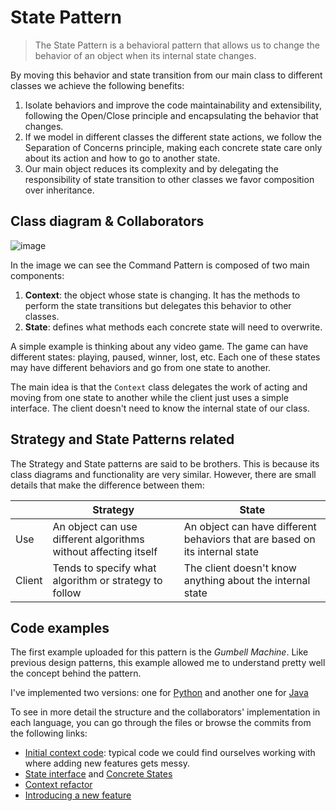 # State Pattern

> The State Pattern is a behavioral pattern that allows us to change the behavior of an object when its internal state changes.

By moving this behavior and state transition from our main class to different classes we achieve the following benefits:
1. Isolate behaviors and improve the code maintainability and extensibility, following the Open/Close principle and encapsulating the behavior that changes.
2. If we model in different classes the different state actions, we follow the Separation of Concerns principle, making each concrete state care only about its action and how to go to another state.
3. Our main object reduces its complexity and by delegating the responsibility of state transition to other classes we favor composition over inheritance. 

## Class diagram & Collaborators

![image](https://github.com/dimanu-py/design-patterns/assets/61460617/3f374ca9-6b7d-4a62-9c75-131043085543)

In the image we can see the Command Pattern is composed of two main components:
1. **Context**: the object whose state is changing. It has the methods to perform the state transitions but delegates this behavior to other classes.
2. **State**: defines what methods each concrete state will need to overwrite.

A simple example is thinking about any video game. The game can have different states: playing, paused, winner, lost, etc. Each one of these states may have different behaviors and go from one state to another.

The main idea is that the `Context` class delegates the work of acting and moving from one state to another while the client just uses a simple interface. The client doesn't need to know the internal state of our class.

## Strategy and State Patterns related

The Strategy and State patterns are said to be brothers. This is because its class diagrams and functionality are very similar. However, there are small details that make the difference between them:

| | Strategy | State |
| ---- | ----- | ----- |
| Use | An object can use different algorithms without affecting itself | An object can have different behaviors that are based on its internal state |
| Client | Tends to specify what algorithm or strategy to follow | The client doesn't know anything about the internal state |

## Code examples

The first example uploaded for this pattern is the _Gumbell Machine_. Like previous design patterns, this example allowed me to understand pretty well the concept behind the pattern.

I've implemented two versions: one for [Python](https://github.com/dimanu-py/design-patterns/tree/main/state_pattern/python/1-gumball-machine) and another one for [Java](https://github.com/dimanu-py/design-patterns/tree/main/state_pattern/java/1-gumball-machine)

To see in more detail the structure and the collaborators' implementation in each language, you can go through the files or browse the commits from the following links:

- [Initial context code](https://github.com/dimanu-py/design-patterns/commit/9c1d258a49cf02bc2f1bc57e7b2862e5c8aded5b): typical code we could find ourselves working with where adding new features gets messy.
- [State interface](https://github.com/dimanu-py/design-patterns/commit/36a2256a3d31e205c5a0f67e0fdb991673047da8) and [Concrete States](https://github.com/dimanu-py/design-patterns/commit/36a2256a3d31e205c5a0f67e0fdb991673047da8)
- [Context refactor](https://github.com/dimanu-py/design-patterns/commit/36a2256a3d31e205c5a0f67e0fdb991673047da8)
- [Introducing a new feature](https://github.com/dimanu-py/design-patterns/commit/637d78dd2c56a36307507a06dd275d0d2f9ab84c)
